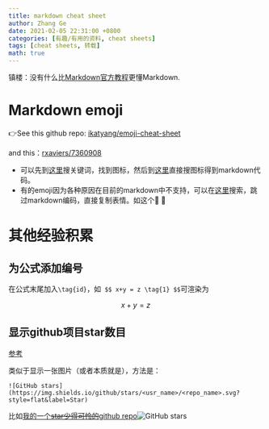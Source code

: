 ```yaml
---
title: markdown cheat sheet
author: Zhang Ge
date: 2021-02-05 22:31:00 +0800
categories: [有趣/有用的资料, cheat sheets]
tags: [cheat sheets, 转载]
math: true
---
```


镇楼：没有什么比[Markdown官方教程](https://markdown.com.cn/)更懂Markdown.


# Markdown emoji

:point_right:See this github repo:  [ikatyang/emoji-cheat-sheet](https://github.com/ikatyang/emoji-cheat-sheet)

and this：[rxaviers/7360908](https://gist.github.com/rxaviers/7360908)

- 可以先到[这里](https://www.emojiall.com/zh-hans)搜关键词，找到图标，然后到[这里](https://gist.github.com/rxaviers/7360908)直接搜图标得到markdown代码。
- 有的emoji因为各种原因在目前的markdown中不支持，可以在[这里](https://emojipedia.org/)搜索，跳过markdown编码，直接复制表情。如这个:partying_face: 🥳



# 其他经验积累

## 为公式添加编号

在公式末尾加入`\tag{id}`，如` $$ x+y = z \tag{1} $$`可渲染为



$$
x + y = z \tag{1}
$$

## 显示github项目star数目

[参考](https://zhuanlan.zhihu.com/p/93132008)

类似于显示一张图片（或者本质就是），方法是：

`![GitHub stars](https://img.shields.io/github/stars/<usr_name>/<repo_name>.svg?style=flat&label=Star)`

比如[我的一个~~star少得可怜的~~github repo](https://github.com/ZhangGe6/sports_counting_by_pose_estimation)![GitHub stars](https://img.shields.io/github/stars/ZhangGe6/sports_counting_by_pose_estimation.svg?style=flat&label=Star)



